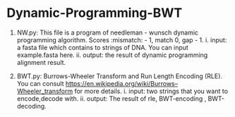 # Dynamic-Programming-BWT

1. NW.py:
This file is a program of needleman - wunsch dynamic programming algorithm.
Scores :mismatch: - 1, match 0, gap  - 1.
i. input: a fasta file which contains to strings of DNA. You can input example.fasta
here.
ii. output: the result of dynamic programming alignment result.

2. BWT.py:
Burrows-Wheeler Transform and Run Length Encoding (RLE).
You can consult https://en.wikipedia.org/wiki/Burrows–Wheeler_transform for more
details.
i. input: two strings that you want to encode,decode with.
ii. output: The result of rle, BWT-encoding , BWT-decoding.
